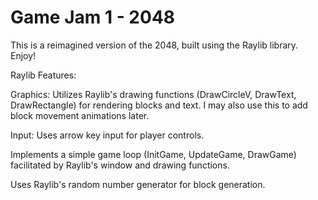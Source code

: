 # Game Jam 1 - 2048

This is a reimagined version of the 2048, built using the Raylib library. Enjoy!

Raylib Features:

Graphics: Utilizes Raylib's drawing functions (DrawCircleV, DrawText, DrawRectangle) for rendering blocks and text. I may also use this to add block movement animations later.

Input: Uses arrow key input for player controls.

Implements a simple game loop (InitGame, UpdateGame, DrawGame) facilitated by Raylib's window and drawing functions.

Uses Raylib's random number generator for block generation.
